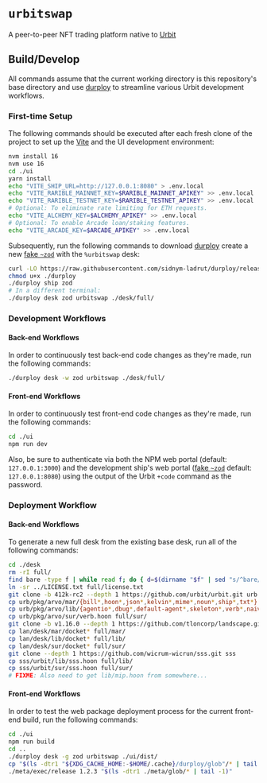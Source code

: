 # `urbitswap` #

A peer-to-peer NFT trading platform native to [Urbit]

## Build/Develop ##

All commands assume that the current working directory is this repository's
base directory and use [durploy] to streamline various Urbit development
workflows.

### First-time Setup ###

The following commands should be executed after each fresh clone of the project
to set up the [Vite] and the UI development environment:

```bash
nvm install 16
nvm use 16
cd ./ui
yarn install
echo "VITE_SHIP_URL=http://127.0.0.1:8080" > .env.local
echo "VITE_RARIBLE_MAINNET_KEY=$RARIBLE_MAINNET_APIKEY" >> .env.local
echo "VITE_RARIBLE_TESTNET_KEY=$RARIBLE_TESTNET_APIKEY" >> .env.local
# Optional: To eliminate rate limiting for ETH requests.
echo "VITE_ALCHEMY_KEY=$ALCHEMY_APIKEY" >> .env.local
# Optional: To enable Arcade loan/staking features.
echo "VITE_ARCADE_KEY=$ARCADE_APIKEY" >> .env.local
```

Subsequently, run the following commands to download [durploy] create a new
[fake `~zod`][fakezod] with the `%urbitswap` desk:

```bash
curl -LO https://raw.githubusercontent.com/sidnym-ladrut/durploy/release/durploy
chmod u+x ./durploy
./durploy ship zod
# In a different terminal:
./durploy desk zod urbitswap ./desk/full/
```

### Development Workflows ###

#### Back-end Workflows ####

In order to continuously test back-end code changes as they're made, run the
following commands:

```bash
./durploy desk -w zod urbitswap ./desk/full/
```

#### Front-end Workflows ####

In order to continuously test front-end code changes as they're made, run the
following commands:

```bash
cd ./ui
npm run dev
```

Also, be sure to authenticate via both the NPM web portal (default:
`127.0.0.1:3000`) and the development ship's web portal ([fake `~zod`][fakezod]
default: `127.0.0.1:8080`) using the output of the Urbit `+code` command as
the password.

### Deployment Workflow ###

#### Back-end Workflows ####

To generate a new full desk from the existing base desk, run all
of the following commands:

```bash
cd ./desk
rm -rI full/
find bare -type f | while read f; do { d=$(dirname "$f" | sed "s/^bare/full/"); mkdir -p "$d"; ln -sr -t "$d" "$f"; }; done
ln -sr ../LICENSE.txt full/license.txt
git clone -b 412k-rc2 --depth 1 https://github.com/urbit/urbit.git urb
cp urb/pkg/arvo/mar/{bill*,hoon*,json*,kelvin*,mime*,noun*,ship*,txt*} full/mar/
cp urb/pkg/arvo/lib/{agentio*,dbug*,default-agent*,skeleton*,verb*,naive*,tiny*,ethereum*} full/lib/
cp urb/pkg/arvo/sur/verb.hoon full/sur/
git clone -b v1.16.0 --depth 1 https://github.com/tloncorp/landscape.git lan
cp lan/desk/mar/docket* full/mar/
cp lan/desk/lib/docket* full/lib/
cp lan/desk/sur/docket* full/sur/
git clone --depth 1 https://github.com/wicrum-wicrun/sss.git sss
cp sss/urbit/lib/sss.hoon full/lib/
cp sss/urbit/sur/sss.hoon full/sur/
# FIXME: Also need to get lib/mip.hoon from somewhere...
```

#### Front-end Workflows ####

In order to test the web package deployment process for the current
front-end build, run the following commands:

```bash
cd ./ui
npm run build
cd ..
./durploy desk -g zod urbitswap ./ui/dist/
cp "$(ls -dtr1 "${XDG_CACHE_HOME:-$HOME/.cache}/durploy/glob"/* | tail -1)" ./meta/glob
./meta/exec/release 1.2.3 "$(ls -dtr1 ./meta/glob/* | tail -1)"
```


[urbit]: https://urbit.org
[durploy]: https://github.com/sidnym-ladrut/durploy

[fakezod]: https://developers.urbit.org/guides/core/environment#development-ships
[react]: https://reactjs.org/
[tailwind css]: https://tailwindcss.com/
[vite]: https://vitejs.dev/
